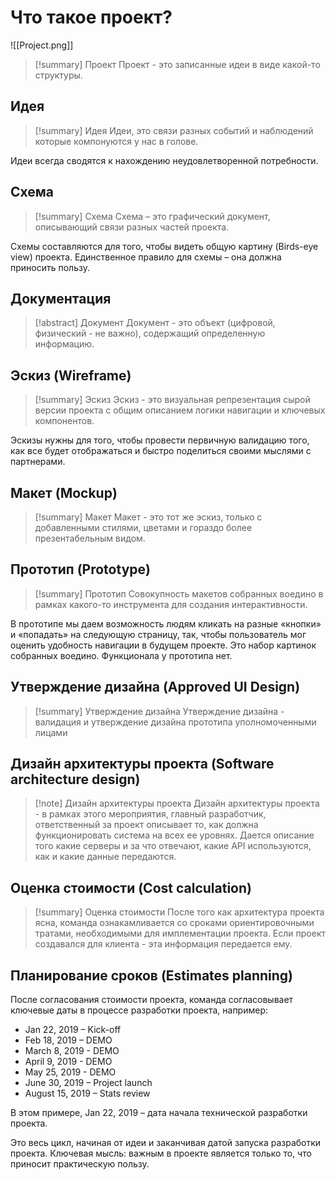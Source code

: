 # Что такое проект?
![[Project.png]]
> [!summary] Проект
> Проект - это записанные идеи в виде какой-то структуры.


## Идея
> [!summary] Идея
> Идеи, это связи разных событий и наблюдений которые компонуются у нас в голове.

Идеи всегда сводятся к нахождению неудовлетворенной потребности.

## Схема
> [!summary] Схема
> Схема – это графический документ, описывающий связи разных частей проекта.

Схемы составляются для того, чтобы видеть общую картину (Birds-eye view) проекта. Единственное правило для схемы – она должна приносить пользу.

## Документация
> [!abstract] Документ
> Документ - это объект (цифровой, физический - не важно), содержащий определенную информацию.

## Эскиз (Wireframe)
> [!summary] Эскиз
> Эскиз - это визуальная репрезентация сырой версии проекта с общим описанием логики навигации и ключевых компонентов.

Эскизы нужны для того, чтобы провести первичную валидацию того, как все будет отображаться и быстро поделиться своими мыслями с партнерами.

## Макет (Mockup)
> [!summary] Макет
> Макет - это тот же эскиз, только с добавленными стилями, цветами и гораздо более презентабельным видом.

## Прототип (Prototype)
> [!summary] Прототип
> Совокупность макетов собранных воедино в рамках какого-то инструмента для создания интерактивности.

В прототипе мы даем возможность людям кликать на разные «кнопки» и «попадать» на следующую страницу, так, чтобы пользователь мог оценить удобность навигации в будущем проекте. Это набор картинок собранных воедино. Функционала у прототипа нет.

## Утверждение дизайна (Approved UI Design)
> [!summary] Утверждение дизайна
> Утверждение дизайна - валидация и утверждение дизайна прототипа уполномоченными лицами

## Дизайн архитектуры проекта (Software architecture design)
> [!note] Дизайн архитектуры проекта
> Дизайн архитектуры проекта - в рамках этого мероприятия, главный разработчик, ответственный за проект описывает то, как должна функционировать система на всех ее уровнях. Дается описание того какие серверы и за что отвечают, какие API используются, как и какие данные передаются.

## Оценка стоимости (Cost calculation)
> [!summary] Оценка стоимости
> После того как архитектура проекта ясна, команда ознакамливается со сроками ориентировочными тратами, необходимыми для имплементации проекта. Если проект создавался для клиента - эта информация передается ему.

## Планирование сроков (Estimates planning)
После согласования стоимости проекта, команда согласовывает ключевые даты в процессе разработки проекта, например:

-   Jan 22, 2019 – Kick-off
-   Feb 18, 2019 – DEMO
-   March 8, 2019 - DEMO
-   April 9, 2019 - DEMO
-   May 25, 2019 - DEMO
-   June 30, 2019 – Project launch
-   August 15, 2019 – Stats review

В этом примере, Jan 22, 2019 – дата начала технической разработки проекта.

Это весь цикл, начиная от идеи и заканчивая датой запуска разработки проекта.
Ключевая мысль: важным в проекте является только то, что приносит практическую пользу.